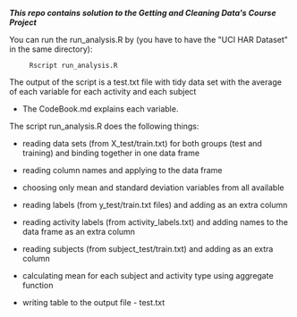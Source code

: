 ***This repo contains solution to the Getting and Cleaning Data's Course Project***

You can run the run_analysis.R by (you have to have the "UCI HAR Dataset" in the same directory): 
~~~
     Rscript run_analysis.R  
~~~
The output of the script is a test.txt file with tidy data set with the average of each variable for each activity and each subject

* The CodeBook.md explains each variable.

The script run_analysis.R does the following things:

* reading data sets (from X_test/train.txt) for both groups (test and training) and binding together in one data frame 

* reading column names and applying to the data frame

* choosing only mean and standard deviation variables from all available

* reading labels (from y_test/train.txt files) and adding as an extra column

* reading activity labels (from activity_labels.txt) and adding names to the data frame as an extra column 

* reading subjects (from subject_test/train.txt) and adding as an extra column 

* calculating mean for each subject and activity type using aggregate function

* writing table to the output file - test.txt 
